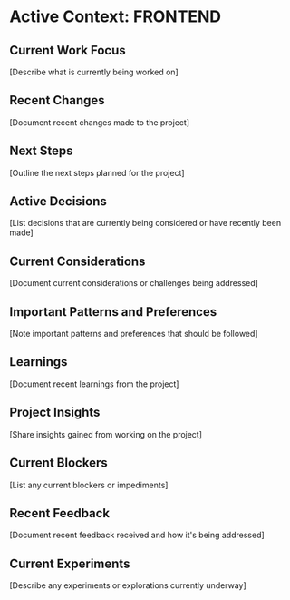 # Active Context: FRONTEND

## Current Work Focus
[Describe what is currently being worked on]

## Recent Changes
[Document recent changes made to the project]

## Next Steps
[Outline the next steps planned for the project]

## Active Decisions
[List decisions that are currently being considered or have recently been made]

## Current Considerations
[Document current considerations or challenges being addressed]

## Important Patterns and Preferences
[Note important patterns and preferences that should be followed]

## Learnings
[Document recent learnings from the project]

## Project Insights
[Share insights gained from working on the project]

## Current Blockers
[List any current blockers or impediments]

## Recent Feedback
[Document recent feedback received and how it's being addressed]

## Current Experiments
[Describe any experiments or explorations currently underway]
